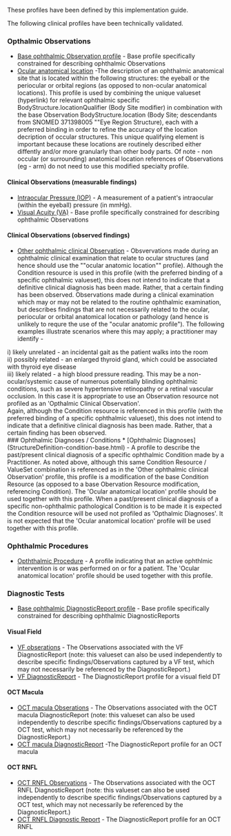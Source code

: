 These profiles have been defined by this implementation guide.

The following clinical profiles have been technically validated.

### Opthalmic Observations

* [Base ophthalmic Observation profile](StructureDefinition-observation-base.html) - Base profile specifically constrained for describing ophthalmic Observations
* [Ocular anatomical location](StructureDefinition-body-structure-eye.html) -The description of an ophthalmic anatomical site that is located within the following structures: the eyeball or the periocular or orbital regions (as opposed to non-ocular anatomical locations).
This profile is used by combining the unique valueset (hyperlink) for relevant ophthalmic specific BodyStructure.locationQualifier (Body Site modifier) in combination with the base Observation BodyStructure.location (Body Site; descendants from SNOMED 371398005 ""Eye Region Structure), each with a preferred binding in order to refine the accuracy of the location decription of occular structures. This unique qualifying element is important because these locations are routinely described either diffently and/or more granularly than other body parts.
Of note - non occular (or surrounding) anatomical location references of Observations (eg - arm) do not need to use this modified specialty profile.

#### Clinical Observations (measurable findings)
* [Intraocular Pressure (IOP)](StructureDefinition-observation-iop.html) - A measurement of a patient's intraocular (within the eyeball) pressure (in mmHg).
* [Visual Acuity (VA)](StructureDefinition-observation-visual-acuity.html) - Base profile specifically constrained for describing ophthalmic Observations

#### Clinical Observations (observed findings)

* [Other ophthalmic clinical Observation](StructureDefinition-observation-eye-region-finding.html) - Obsvervations made during an ophthalmic clinical examination that relate to ocular structures (and hence should use the ""ocular anatomic location"" profile). 
Although the Condition resource is used in this profile (with the preferred binding of a specific ophthalmic valueset), this does not intend to indicate that a definitive clinical diagnosis has been made. Rather, that a certain finding has been observed.
Observations made during a clinical examination which may or may not be related to the routine ophthalmic examination, but describes findings that are not necessarily related to the ocular, periocular or orbital anatomical location or pathology (and hence is unlikely to requre the use of the "ocular anatomic profile"). The following examples illustrate scenarios where this may apply; a practitioner may identify - 

<div>
i) likely unrelated - an incidental gait as the patient walks into the room<br/>
ii) possibly related - an enlarged thyroid gland, which could be associated with thyroid eye disease<br/>
iii) likely related - a high blood pressure reading. This may be a non-ocular/systemic cause of numerous potentially blinding ophthalmic conditions, such as severe hypertensive retinopathy or a retinal vascular occlusion.
In this case it is appropriate to use an Observation resource not profiled as an 'Opthalmic Clinical Observation'.<br/>
</div>
<div>
Again, although the Condition resource is referenced in this profile (with the preferred binding of a specific ophthalmic valueset), this does not intend to indicate that a definitive clinical diagnosis has been made. Rather, that a certain finding has been observed.  
</div>
### Ophthalmic Diagnoses / Conditions 
* [Ophthalmic Diagnoses](StructureDefinition-condition-base.html) - A profile to describe the past/present clinical diagnosis of a specific ophthalmic Condition made by a Practitioner.
As noted above, although this same Condition Resource / ValueSet combination is referenced as in the 'Other ophthalmic clinical Observation' profile, this profile is a modification of the base Condition Resource (as opposed to a base Obervation Resource modification, referencing Condition).
The 'Ocular anatomical location' profile should be used together with this profile.
When a past/present clinical diagnosis of a specific non-ophthalmic pathological Condition is to be made it is expected the Condition resource will be used not profiled as 'Opthalmic Diagnoses'.  
It is not expected that the 'Ocular anatomical location' profile will be used together with this profile.


### Ophthalmic Procedures
* [Opththalmic Procedure](StructureDefinition-procedure-base.html) - A profile indicating that an active ophthlmic intervention is or was performed on or for a patient.
The 'Ocular anatomical location' profile should be used together with this profile.


### Diagnostic Tests

* [Base ophthalmic DiagnosticReport profile](StructureDefinition-diagnostic-report-base.html) - Base profile specifically constrained for describing ophthalmic DiagnosticReports

#### Visual Field
* [VF obserations](StructureDefinition-observation-visual-field.html) - The Observations associated with the VF DiagnosticReport (note: this valueset can also be used independently to describe specific findings/Observations captured by a VF test, which may not necessarily be referenced by the DiagnosticReport.) 
* [VF DiagnosticReport](StructureDefinition-diagnostic-report-visual-field.html) - The DiagnosticReport profile for a visual field DT

#### OCT Macula
* [OCT macula Obserations](StructureDefinition-observation-oct-macula.html) - The Observations associated with the OCT macula DiagnosticReport (note: this valueset can also be used independently to describe specific findings/Observations captured by a OCT test, which may not necessarily be referenced by the DiagnosticReport.) 
* [OCT macula DiagnosticReport](StructureDefinition-diagnostic-report-oct-macula.html) -The DiagnosticReport profile for an OCT macula

#### OCT RNFL
* [OCT RNFL Observations](StructureDefinition-observation-oct-rnfl.html) - The Observations associated with the OCT RNFL DiagnosticReport (note: this valueset can also be used independently to describe specific findings/Observations captured by a OCT test, which may not necessarily be referenced by the DiagnosticReport.)
* [OCT RNFL Diagnostic Report](StructureDefinition-diagnostic-report-oct-rnfl.html) - The DiagnosticReport profile for an OCT RNFL








